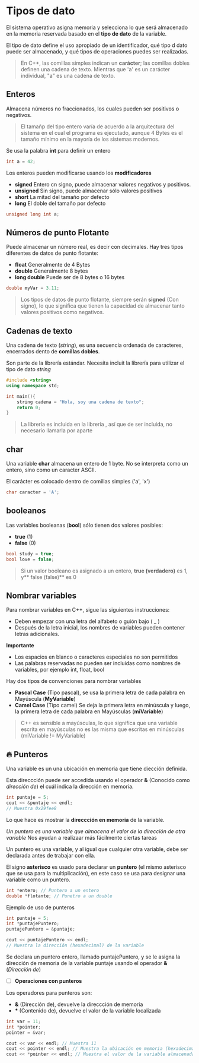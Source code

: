 # Tipos de dato

El sistema operativo asigna memoria y selecciona lo que será almacenado en la memoria reservada basado en el **tipo de dato** de la variable.

El tipo de dato define el uso apropiado de un identificador, qué tipo d dato puede ser almacenado, y qué tipos de operaciones puedes ser realizadas.

> En C++, las comillas simples indican un **carácter**; las comillas dobles definen una cadena de texto. Mientras que 'a' es un carácter individual, "a" es una cadena de texto.

## Enteros 

Almacena números no fraccionados, los cuales pueden ser positivos o negativos.

> El tamañp del tipo entero varía de acuerdo a la arquitectura del sistema en el cual el programa es ejecutado, aunque 4 Bytes es el tamaño mínimo en la mayoría de los sistemas modernos.

Se usa la palabra **int** para definir un entero
```c++
int a = 42;
```

Los enteros pueden modificarse usando los **modificadores**
- **signed** Entero cn signo, puede almacenar valores negativos y positivos.
- **unsigned** Sin signo, puede almacenar sólo valores positivos 
- **short** La mitad del tamaño por defecto
- **long** El doble del tamaño por defecto

```c++
unsigned long int a;
```

## Números de punto Flotante

Puede almacenar un número real, es decir con decimales.
Hay tres tipos diferentes de datos de punto flotante:
- **float** Generalmente de 4 Bytes
- **double** Generalmente 8 bytes
- **long double** Puede ser de 8 bytes o 16 bytes 

```c++
double myVar = 3.11;
```

> Los tipos de datos de punto flotante, siempre serán **signed** (Con signo), lo que significa que tienen la capacidad de almacenar tanto valores positivos como negativos.


## Cadenas de texto 

Una cadena de texto (*string*), es una secuencia ordenada de caracteres, encerrados dento de **comillas dobles**.

Son parte de la librería estándar. Necesita incluit la librería **<string>** para utilizar el tipo de dato *string*

```c++
#include <string>
using namespace std;

int main(){
	string cadena = "Hola, soy una cadena de texto";
	return 0;
}
```

> La librería <string> es incluida en la librería *<iostring>*, así que de ser incluida, no necesario llamarla por aparte


## char 

Una variable **char** almacena un entero de 1 byte. No se interpreta como un entero, sino como un caracter ASCII.

El carácter es colocado dentro de comillas simples ('a', 'x')

```c++
char caracter = 'A';
```


## booleanos

Las variables booleanas (**bool**) sólo tienen dos valores posibles:
- **true** (1)
- **false** (0)

```c++
bool study = true;
bool love = false;
```

> Si un valor booleano es asignado a un entero, **true (verdadero)** es 1, y** false (false)** es 0


## Nombrar variables

Para nombrar variables en C++, sigue las siguientes instrucciones:
- Deben empezar con una letra del alfabeto o guión bajo ( \_ )
- Después de la letra inicial, los nombres de variables pueden contener letras adicionales.

**Importante**
* Los espacios en blanco o caracteres especiales no son permitidos
* Las palabras reservadas no pueden ser incluidas como nombres de variables, por ejemplo int, float,  bool 

Hay dos tipos de convenciones para nombrar variables 
- **Pascal Case** (Tipo pascal), se usa la primera letra de cada palabra en Mayúscula (**MyVariable**)
- **Camel Case** (Tipo camel) Se deja la primera letra en minúscula y luego, la primera letra de cada palabra en Mayúsculas (**miVariable**)


> C++ es sensible a mayúsculas, lo que significa que una variable escrita en mayúsculas no es las misma que escritas en minúsculas (miVariable != MyVariable)



## :fire: Punteros

Una variable es un una ubicación en memoria que tiene diección definida.

Ésta direccción puede ser accedida usando el operador **&** (Conocido como *dirección de*) el cuál indica la dirección en memoria.

```c++
int puntaje = 5;
cout << &puntaje << endl;
// Muestra 0x29fee8
```

Lo que hace es mostrar la **direccción en memoria** de la variable.

*Un puntero es una variable que almacena el valor de la dirección de otra variable*
Nos ayudan a realizaar más fácilmente ciertas tareas 

Un puntero es una variable, y al igual que cualquier otra variable, debe ser declarada antes de trabajar con ella.

El signo **asterisco** es usado para declarar un **puntero** (el mismo asterisco que se usa para la multiplicación), en este caso se usa para designar una variable como un puntero.

```c++
int *entero; // Puntero a un entero
double *flotante; // Punetro a un double
```

Ejemplo de uso de punteros

```c++
int puntaje = 5;
int *puntajePuntero;
puntajePuntero = &puntaje;

cout << puntajePuntero << endl;
// Muestra la dirección (hexadecimal) de la variable
```

Se declara un puntero entero, llamado puntajePuntero, y se le asigna la dirección de memoria de la variable puntaje usando el operador **&** (*Dirección de*)

- [ ] **Operaciones con punteros**

Los operadores para punteros son:
- **&** (Dirección de), devuelve la direccción de memoria
- __*__ (Contenido de), devuelve el valor de la variable localizada

```c++
int var = 11;
int *pointer;
pointer = &var;

cout << var << endl; // Muestra 11
cout << pointer << endl; // Muestra la ubicación en memoria (hexadecimal)
cout << *pointer << endl; // Muestra el valor de la variable almacenada en el puntero, es decir 11
```